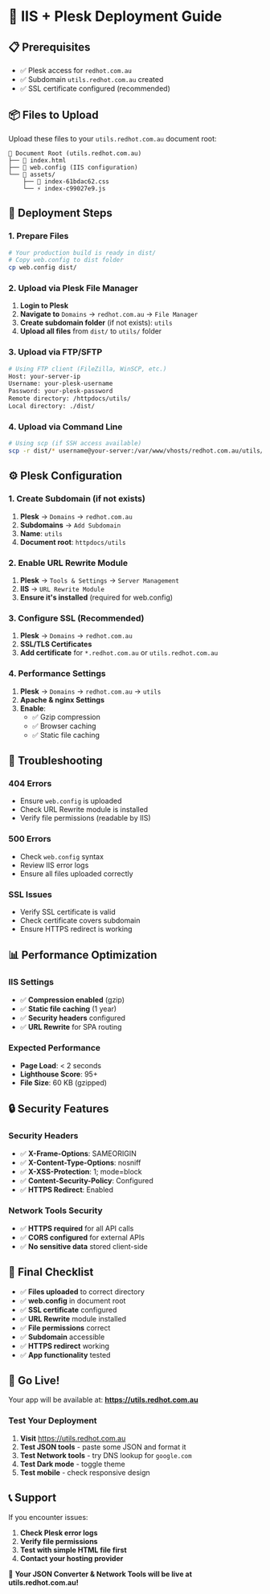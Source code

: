 # 🚀 IIS + Plesk Deployment Guide

## 📋 Prerequisites

- ✅ Plesk access for `redhot.com.au`
- ✅ Subdomain `utils.redhot.com.au` created
- ✅ SSL certificate configured (recommended)

## 📦 Files to Upload

Upload these files to your `utils.redhot.com.au` document root:

```
📁 Document Root (utils.redhot.com.au)
├── 📄 index.html
├── 📄 web.config (IIS configuration)
└── 📁 assets/
    ├── 🎨 index-61bdac62.css
    └── ⚡ index-c99027e9.js
```

## 🚀 Deployment Steps

### 1. **Prepare Files**
```bash
# Your production build is ready in dist/
# Copy web.config to dist folder
cp web.config dist/
```

### 2. **Upload via Plesk File Manager**
1. **Login to Plesk**
2. **Navigate to** `Domains` → `redhot.com.au` → `File Manager`
3. **Create subdomain folder** (if not exists): `utils`
4. **Upload all files** from `dist/` to `utils/` folder

### 3. **Upload via FTP/SFTP**
```bash
# Using FTP client (FileZilla, WinSCP, etc.)
Host: your-server-ip
Username: your-plesk-username
Password: your-plesk-password
Remote directory: /httpdocs/utils/
Local directory: ./dist/
```

### 4. **Upload via Command Line**
```bash
# Using scp (if SSH access available)
scp -r dist/* username@your-server:/var/www/vhosts/redhot.com.au/utils/
```

## ⚙️ Plesk Configuration

### 1. **Create Subdomain** (if not exists)
1. **Plesk** → `Domains` → `redhot.com.au`
2. **Subdomains** → `Add Subdomain`
3. **Name**: `utils`
4. **Document root**: `httpdocs/utils`

### 2. **Enable URL Rewrite Module**
1. **Plesk** → `Tools & Settings` → `Server Management`
2. **IIS** → `URL Rewrite Module`
3. **Ensure it's installed** (required for web.config)

### 3. **Configure SSL** (Recommended)
1. **Plesk** → `Domains` → `redhot.com.au`
2. **SSL/TLS Certificates**
3. **Add certificate** for `*.redhot.com.au` or `utils.redhot.com.au`

### 4. **Performance Settings**
1. **Plesk** → `Domains` → `redhot.com.au` → `utils`
2. **Apache & nginx Settings**
3. **Enable**:
   - ✅ Gzip compression
   - ✅ Browser caching
   - ✅ Static file caching

## 🔧 Troubleshooting

### **404 Errors**
- Ensure `web.config` is uploaded
- Check URL Rewrite module is installed
- Verify file permissions (readable by IIS)

### **500 Errors**
- Check `web.config` syntax
- Review IIS error logs
- Ensure all files uploaded correctly

### **SSL Issues**
- Verify SSL certificate is valid
- Check certificate covers subdomain
- Ensure HTTPS redirect is working

## 📊 Performance Optimization

### **IIS Settings**
- ✅ **Compression enabled** (gzip)
- ✅ **Static file caching** (1 year)
- ✅ **Security headers** configured
- ✅ **URL Rewrite** for SPA routing

### **Expected Performance**
- **Page Load**: < 2 seconds
- **Lighthouse Score**: 95+
- **File Size**: 60 KB (gzipped)

## 🔒 Security Features

### **Security Headers**
- ✅ **X-Frame-Options**: SAMEORIGIN
- ✅ **X-Content-Type-Options**: nosniff
- ✅ **X-XSS-Protection**: 1; mode=block
- ✅ **Content-Security-Policy**: Configured
- ✅ **HTTPS Redirect**: Enabled

### **Network Tools Security**
- ✅ **HTTPS required** for all API calls
- ✅ **CORS configured** for external APIs
- ✅ **No sensitive data** stored client-side

## 🎯 Final Checklist

- ✅ **Files uploaded** to correct directory
- ✅ **web.config** in document root
- ✅ **SSL certificate** configured
- ✅ **URL Rewrite** module installed
- ✅ **File permissions** correct
- ✅ **Subdomain** accessible
- ✅ **HTTPS redirect** working
- ✅ **App functionality** tested

## 🚀 Go Live!

Your app will be available at:
**https://utils.redhot.com.au**

### **Test Your Deployment**
1. **Visit** https://utils.redhot.com.au
2. **Test JSON tools** - paste some JSON and format it
3. **Test Network tools** - try DNS lookup for `google.com`
4. **Test Dark mode** - toggle theme
5. **Test mobile** - check responsive design

## 📞 Support

If you encounter issues:
1. **Check Plesk error logs**
2. **Verify file permissions**
3. **Test with simple HTML file first**
4. **Contact your hosting provider**

🎉 **Your JSON Converter & Network Tools will be live at utils.redhot.com.au!**
